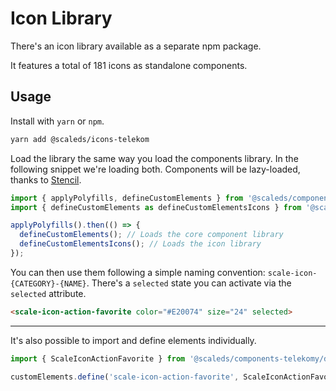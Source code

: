 # Icon Library

There's an icon library available as a separate npm package.

It features a total of 181 icons as standalone components.

## Usage

Install with `yarn` or `npm`.

```bash
yarn add @scaleds/icons-telekom
```

Load the library the same way you load the components library. In the following snippet we're loading both. Components will be lazy-loaded, thanks to [Stencil](https://stenciljs.com/).

```js
import { applyPolyfills, defineCustomElements } from '@scaleds/components-telekom/loader';
import { defineCustomElements as defineCustomElementsIcons } from '@scaleds/icons-telekom/loader';

applyPolyfills().then(() => {
  defineCustomElements(); // Loads the core component library
  defineCustomElementsIcons(); // Loads the icon library
});
```

You can then use them following a simple naming convention: `scale-icon-{CATEGORY}-{NAME}`. There's a `selected` state you can activate via the `selected` attribute.

```html
<scale-icon-action-favorite color="#E20074" size="24" selected>
```

---

It's also possible to import and define elements individually.

```js
import { ScaleIconActionFavorite } from '@scaleds/components-telekomy/dist/custom-elements';

customElements.define('scale-icon-action-favorite', ScaleIconActionFavorite);
```
